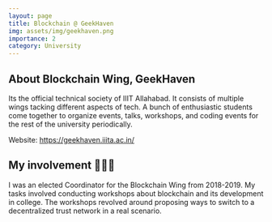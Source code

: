 ```yaml
---
layout: page
title: Blockchain @ GeekHaven
img: assets/img/geekhaven.png
importance: 2
category: University
---
```


## About Blockchain Wing, GeekHaven 

Its the official technical society of IIIT Allahabad. It consists of multiple wings tacking different aspects of tech. A bunch of enthusiastic students come together to organize events, talks, workshops, and coding events for the rest of the university periodically.

Website: https://geekhaven.iiita.ac.in/


## My involvement 👩🏻‍🏫

I was an elected Coordinator for the Blockchain Wing from 2018-2019. My tasks involved conducting workshops about blockchain and its development in college. The workshops revolved around proposing ways to switch to a decentralized trust network in a real scenario.
